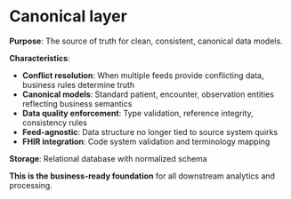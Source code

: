 # Canonical layer

**Purpose**: The source of truth for clean, consistent, canonical data models.

**Characteristics**:
- **Conflict resolution**: When multiple feeds provide conflicting data, business rules determine truth
- **Canonical models**: Standard patient, encounter, observation entities reflecting business semantics
- **Data quality enforcement**: Type validation, reference integrity, consistency rules
- **Feed-agnostic**: Data structure no longer tied to source system quirks
- **FHIR integration**: Code system validation and terminology mapping

**Storage**: Relational database with normalized schema

**This is the business-ready foundation** for all downstream analytics and processing.